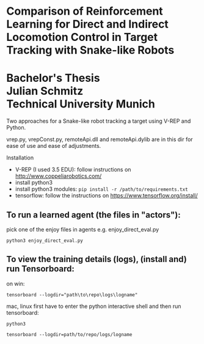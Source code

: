 # Comparison of Reinforcement Learning for Direct and Indirect Locomotion Control in Target Tracking with Snake-like Robots
# Bachelor's Thesis<br/>Julian Schmitz<br/>Technical University Munich

Two approaches for a Snake-like robot tracking a target using V-REP and Python.

vrep.py, vrepConst.py, remoteApi.dll and remoteApi.dylib are in this dir for ease of use and ease of adjustments.

Installation
- V-REP (I used 3.5 EDU): follow instructions on http://www.coppeliarobotics.com/
- install python3
- install python3 modules: `pip install -r /path/to/requirements.txt`
- tensorflow: follow the instructions on https://www.tensorflow.org/install/


## To run a learned agent (the files in "actors"):

pick one of the enjoy files in agents e.g. enjoy_direct_eval.py

`python3 enjoy_direct_eval.py`

## To view the training details (logs), (install and) run Tensorboard:

on win: 

`tensorboard --logdir="path\to\repo\logs\logname"`

mac, linux first have to enter the python interactive shell and then run tensorboard: 

`python3 `

`tensorboard --logdir=path/to/repo/logs/logname`